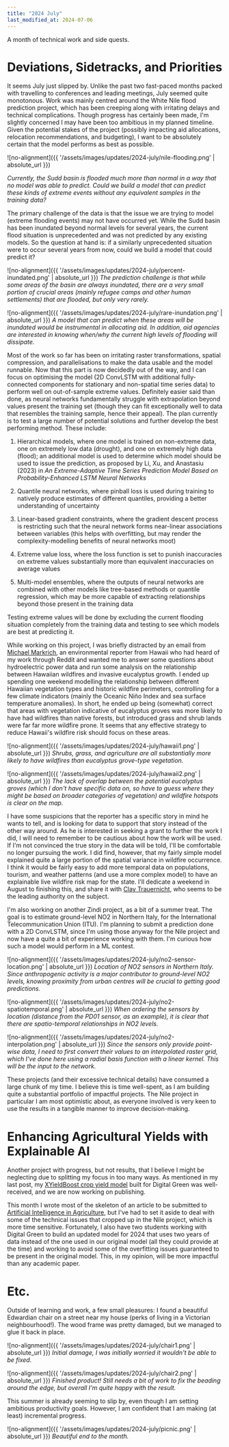 ```yaml
---
title: "2024 July"
last_modified_at: 2024-07-06
---
```


A month of technical work and side quests.

# Deviations, Sidetracks, and Priorities

It seems July just slipped by. Unlike the past two fast-paced months packed with travelling to conferences and leading meetings, July seemed quite monotonous. Work was mainly centred around the White Nile flood prediction project, which has been creeping along with irritating delays and technical complications. Though progress has certainly been made, I'm slightly concerned I may have been too ambitious in my planned timeline. Given the potential stakes of the project (possibly impacting aid allocations, relocation recommendations, and budgeting), I want to be absolutely certain that the model performs as best as possible.

![no-alignment]({{ '/assets/images/updates/2024-july/nile-flooding.png' | absolute_url }})

*Currently, the Sudd basin is flooded much more than normal in a way that no model was able to predict. Could we build a model that can predict these kinds of extreme events without any equivalent samples in the training data?*

The primary challenge of the data is that the issue we are trying to model (extreme flooding events) may not have occurred yet. While the Sudd basin has been inundated beyond normal levels for several years, the current flood situation is unprecedented and was not predicted by any existing models. So the question at hand is: if a similarly unprecedented situation were to occur several years from now, could we build a model that could predict it?

![no-alignment]({{ '/assets/images/updates/2024-july/percent-inundated.png' | absolute_url }})
*The prediction challenge is that while some areas of the basin are always inundated, there are a very small portion of crucial areas (mainly refugee camps and other human settlements) that are flooded, but only very rarely.*

![no-alignment]({{ '/assets/images/updates/2024-july/rare-inundation.png' | absolute_url }})
*A model that can predict when these areas will be inundated would be instrumental in allocating aid. In addition, aid agencies are interested in knowing when/why the current high levels of flooding will dissipate.*

Most of the work so far has been on irritating raster transformations, spatial compression, and parallelisations to make the data usable and the model runnable. Now that this part is now decidedly out of the way, and I can focus on optimising the model (2D ConvLSTM with additional fully-connected components for stationary and non-spatial time series data) to perform well on out-of-sample extreme values. Definitely easier said than done, as neural networks fundamentally struggle with extrapolation beyond values present the training set (though they can fit exceptionally well to data that resembles the training sample, hence their appeal). The plan currently is to test a large number of potential solutions and further develop the best performing method. These include:

1. Hierarchical models, where one model is trained on non-extreme data, one on extremely low data (drought), and one on extremely high data (flood); an additional model is used to determine which model should be used to issue the prediction, as proposed by Li, Xu, and Anastasiu (2023) in *An Extreme-Adaptive Time Series Prediction Model Based on Probability-Enhanced LSTM Neural Networks*

2. Quantile neural networks, where pinball loss is used during training to natively produce estimates of different quantiles, providing a better understanding of uncertainty

3. Linear-based gradient constraints, where the gradient descent process is restricting such that the neural network forms near-linear associations between variables (this helps with overfitting, but may render the complexity-modelling benefits of neural networks moot)

4. Extreme value loss, where the loss function is set to punish inaccuracies on extreme values substantially more than equivalent inaccuracies on average values

5. Multi-model ensembles, where the outputs of neural networks are combined with other models like tree-based methods or quantile regression, which may be more capable of extracting relationships beyond those present in the training data

Testing extreme values will be done by excluding the current flooding situation completely from the training data and testing to see which models are best at predicting it. 

While working on this project, I was briefly distracted by an email from [Michael Markrich](https://www.markrichresearchllc.com/), an environmental reporter from Hawaii who had heard of my work through Reddit and wanted me to answer some questions about hydroelectric power data and run some analysis on the relationship between Hawaiian wildfires and invasive eucalyptus growth. I ended up spending one weekend modelling the relationship between different Hawaiian vegetation types and historic wildfire perimeters, controlling for a few climate indicators (mainly the Oceanic Niño Index and sea surface temperature anomalies). In short, he ended up being (somewhat) correct that areas with vegetation indicative of eucalyptus groves was more likely to have had wildfires than native forests, but introduced grass and shrub lands were far far more wildfire prone. It seems that any effective strategy to reduce Hawaii's wildfire risk should focus on these areas.

![no-alignment]({{ '/assets/images/updates/2024-july/hawaii1.png' | absolute_url }})
*Shrubs, grass, and agriculture are all substantially more likely to have wildfires than eucalyptus grove-type vegetation.*

![no-alignment]({{ '/assets/images/updates/2024-july/hawaii2.png' | absolute_url }})
*The lack of overlap between the potential eucalyptus groves (which I don't have specific data on, so have to guess where they might be based on broader categories of vegetation) and wildfire hotspots is clear on the map.*

I have some suspicions that the reporter has a specific story in mind he wants to tell, and is looking for data to support that story instead of the other way around. As he is interested in seeking a grant to further the work I did, I will need to remember to be cautious about how the work will be used. If I'm not convinced the true story in the data will be told, I'll be comfortable no longer pursuing the work. I did find, however, that my fairly simple model explained quite a large portion of the spatial variance in wildfire occurrence. I think it would be fairly easy to add more temporal data on populations, tourism, and weather patterns (and use a more complex model) to have an explainable live wildfire risk map for the state. I'll dedicate a weekend in August to finishing this, and share it with [Clay Trauernicht](https://twitter.com/claytrau?lang=en), who seems to be the leading authority on the subject.

I'm also working on another Zindi project, as a bit of a summer treat. The goal is to estimate ground-level NO2 in Northern Italy, for the International Telecommunication Union (ITU). I'm planning to submit a prediction done with a 2D ConvLSTM, since I'm using those anyway for the Nile project and now have a quite a bit of experience working with them. I'm curious how such a model would perform in a ML contest.

![no-alignment]({{ '/assets/images/updates/2024-july/no2-sensor-location.png' | absolute_url }})
*Location of NO2 sensors in Northern Italy. Since anthropogenic activity is a major contributor to ground-level NO2 levels, knowing proximity from urban centres will be crucial to getting good predictions.*

![no-alignment]({{ '/assets/images/updates/2024-july/no2-spatiotemporal.png' | absolute_url }})
*When ordering the sensors by location (distance from the PD01 sensor, as an example), it is clear that there are spatio-temporal relationships in NO2 levels.*

![no-alignment]({{ '/assets/images/updates/2024-july/no2-interpolation.png' | absolute_url }})
*Since the sensors only provide point-wise data, I need to first convert their values to an interpolated raster grid, which I've done here using a radial basis function with a linear kernel. This will be the input to the network.*

These projects (and their excessive technical details) have consumed a large chunk of my time. I believe this is time well-spent, as I am building quite a substantial portfolio of impactful projects. The Nile project in particular I am most optimistic about, as everyone involved is very keen to use the results in a tangible manner to improve decision-making.


# Enhancing Agricultural Yields with Explainable AI

Another project with progress, but not results, that I believe I might be neglecting due to splitting my focus in too many ways. As mentioned in my last post, my [XYieldBoost crop yield model](https://jess-rapson.com/prediction/2023/12/10/digital-green-agriculture.html) built for Digital Green was well-received, and we are now working on publishing. 

This month I wrote most of the skeleton of an article to be submitted to [Artificial Intelligence in Agriculture](https://www.sciencedirect.com/journal/artificial-intelligence-in-agriculture), but I've had to set it aside to deal with some of the technical issues that cropped up in the Nile project, which is more time sensitive. Fortunately, I also have two students working with Digital Green to build an updated model for 2024 that uses two years of data instead of the one used in our original model (all they could provide at the time) and working to avoid some of the overfitting issues guaranteed to be present in the original model. This, in my opinion, will be more impactful than any academic paper.

# Etc.

Outside of learning and work, a few small pleasures: I found a beautiful Edwardian chair on a street near my house (perks of living in a Victorian neighbourhood!). The wood frame was pretty damaged, but we managed to glue it back in place.

![no-alignment]({{ '/assets/images/updates/2024-july/chair1.png' | absolute_url }})
*Initial damage, I was initially worried it wouldn't be able to be fixed.*

![no-alignment]({{ '/assets/images/updates/2024-july/chair2.png' | absolute_url }})
*Finished product! Still needs a bit of work to fix the beading around the edge, but overall I'm quite happy with the result.*

This summer is already seeming to slip by, even though I am setting ambitious productivity goals. However, I am confident that I am making (at least) incremental progress.

![no-alignment]({{ '/assets/images/updates/2024-july/picnic.png' | absolute_url }})
*Beautiful end to the month.*